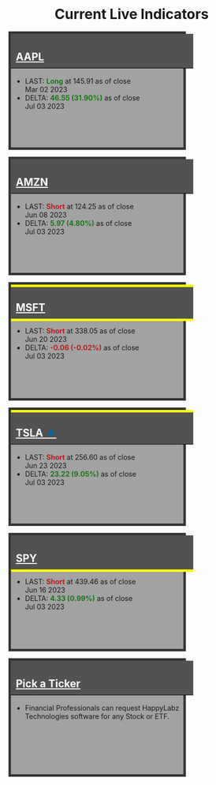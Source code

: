 
<style>
    .container-data {
            display: grid;
            grid-template-columns: repeat(auto-fit, minmax(260px, 1fr));
            grid-template-rows: repeat(auto-fit, minmax(180px, 1fr));
            grid-gap: 10px;
        }

        .box {
            min-width: 250px;
            max-width: 350px;
            height: 230px;
            border: 1px solid black;
            margin: 2px;
            width: 100%;
        }

        .box h2 {
            padding: 10px;
            padding-top: 34px;
            margin-top: 0 !important;
            width: 100%;
        }

        .box a:link, .box a:visited {
            color: #ffffff;
        }

        .box ul {
            margin: 5px;
        }
        
        .atUpperPriceLine h2 {
            border-top: 5px solid yellow !important;
            padding-top: 29px !important;
        }

        .atLowerPriceLine h2 {
            border-bottom: 5px solid yellow !important;
            margin-bottom: 11px !important;
        }

        .gray {
            background-color: #a2a2a2;
            border: 5px solid #353535;
        }

        .gray h2 {
            background-color: #525252;
            border-bottom: 1px solid black;
            color: #ffffff;
        }

        .red {
            background-color: #faaaaa;
            border: 5px solid #6e0000;
        }

        .red h2 {
            background-color: #b80000;
            border-bottom: 1px solid black;
            color: #ffffff;
        }

        .green {
            background-color: #92d98f;
            border: 5px solid #015e01;
        }

        .green h2 {
            background-color: #004225;
            border-bottom: 1px solid black;
            color: #ffffff;
        }

        .my-data {
            margin-right: auto !important;
            margin-left: auto !important;
            align-content: center;
            width: 100% !important;
            max-width: 1200px !important;
            display: block !important;
        }

.header {
  display: grid;
  align-items: center;
  justify-items: center;
  row-gap: 1rem;
  grid-template-columns: 1fr;
  margin: 16px;
}
</style>
    
<h1 class="header"> Current Live Indicators</h1>

<div class="my-data px-3 my-5 markdown-body">
    <div class="container-data">
    <div class="box gray" onclick="location.href='{% link navigation/blocked.md %}';">
        <h2 id="aapl"><a href="{% link navigation/blocked.md %}">AAPL</a></h2>
        <ul>
            <li>LAST: <b><span style="color: #167816;">Long</span></b> at 145.91 as of close <br>Mar 02 2023</li>
            <li>DELTA: <b><span style="color: #167816;">46.55 (31.90%)</span></b> as of close<br>Jul 03 2023</li>
        </ul>
    </div>
    <div class="box gray" onclick="location.href='{% link navigation/blocked.md %}';">
        <h2 id="amzn"><a href="{% link navigation/blocked.md %}">AMZN</a></h2>
        <ul>
            <li>LAST: <b><span style="color: #b91c1c;">Short</span></b> at 124.25 as of close <br>Jun 08 2023</li>
            <li>DELTA: <b><span style="color: #167816;">5.97 (4.80%)</span></b> as of close<br>Jul 03 2023</li>
        </ul>
    </div>
    <div class="box gray atUpperPriceLine atLowerPriceLine" onclick="location.href='{% link navigation/blocked.md %}';">
        <h2 id="msft"><a href="{% link navigation/blocked.md %}">MSFT</a></h2>
        <ul>
            <li>LAST: <b><span style="color: #b91c1c;">Short</span></b> at 338.05 as of close <br>Jun 20 2023</li>
            <li>DELTA: <b><span style="color: #b91c1c;">-0.06 (-0.02%)</span></b> as of close<br>Jul 03 2023</li>
        </ul>
    </div>
    <div class="box gray atUpperPriceLine" onclick="location.href='{% link TSLA.md %}';">
        <h2 id="tsla"><a href="{% link TSLA.md %}">TSLA <span style="color:#0369a1;">&bigstar;</span></a></h2>
        <ul>
            <li>LAST: <b><span style="color: #b91c1c;">Short</span></b> at 256.60 as of close <br>Jun 23 2023</li>
            <li>DELTA: <b><span style="color: #167816;">23.22 (9.05%)</span></b> as of close<br>Jul 03 2023</li>
        </ul>
    </div>
    <div class="box gray atLowerPriceLine" onclick="location.href='{% link navigation/blocked.md %}';">
        <h2 id="spy"><a href="{% link navigation/blocked.md %}">SPY</a></h2>
        <ul>
            <li>LAST: <b><span style="color: #b91c1c;">Short</span></b> at 439.46 as of close <br>Jun 16 2023</li>
            <li>DELTA: <b><span style="color: #167816;">4.33 (0.99%)</span></b> as of close<br>Jul 03 2023</li>
        </ul>
    </div>
    <div class="box gray" onclick="location.href='{% link NEXT.md %}';">
        <h2 id="UNK"><a href="{% link NEXT.md %}">Pick a Ticker</a></h2>
        <ul>
            <li> Financial Professionals can request  HappyLabz Technologies software for any Stock or ETF.</li>
        </ul>
    </div>
</div></div>